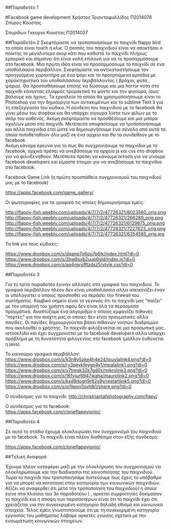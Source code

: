 ##Παραδοτέο 1

#Facebook game development
Χρήστος Τριανταφυλλίδης
Π2014076
Σπύρος Κούστας

Σπυριδων Γκεοργκ Κουστας
Π2014027

##Παραδοτέο 2
Σκεφτόμαστε να τροποποιήσουμε το παιχνίδι flappy bird  το οποίο είναι touch ή κλικ. Ο σκοπός του παιχνιδιού είναι να αποκτήσει ο παίκτης το μεγαλύτερο σκορ κάτι που καθιστά το παιχνίδι πλήρως εμπορικό και σημαίνει ότι είναι καλή επιλογή για να τo προσαρμόσουμε στο facebook.
Mια πρώτη ιδέα είναι να προσαρμόσουμε το παιχνίδι σε ένα υποθαλάσσιο περιβάλλον. Σκεφτόμαστε  να αντικαταστήσουμε τον προηγούμενο χαρακτήρα με ένα ψάρι και τα προηγούμενα εμπόδια με χαρακτηριστικά του υποθαλάσσιου περιβάλλοντος ( βράχια, φυτά , ψάρια). 
Θα προσπαθήσουμε επίσης να δώσουμε και μια horror νότα στο παιχνίδι κάνοντας ελαφρός τρομακτικό το φόντο και την φιγούρα, ίσως βάλουμε και ήχους.
Τα εργαλεία τα οποία θα χρησιμοποιήσουμε είναι το Photoshop για την δημιουργία των αντικειμένων και το sublime Text 3 για τη επεξεργασία του κώδικα. 
Η σύνδεση του παιχνιδιού  με το facebook θα γίνει μέσω του dropbox και θα υπάρχει σίγουρα λίστα των φίλων με το σκόρ του καθενός. Ακόμη σκεφτόμαστε να προσθέσουμε και μια μπάρα  σχολίων μέσα στο παιχνίδι. 
Μετέπειτα αποφασίσαμε να τροποποιήσουμε και άλλα παιχνίδια έτσι ώστε να δημιουργήσουμε ένα σύνολο από αυτά τα οποία τοποθετηθούν όλα μαζί σε ένα αρχείο και θα τα συνδεθούν με το facebook.   
Ακόμη κάναμε έρευνα για το πως θα συγχρονίσουμε τα παιχνίδια με το facebook, αρχικά πρέπει να ανεβάσουμε τα αρχεία js και css στο dropbox για να φιλοξενηθούν. 
Μετέπειτα πρέπει να κάνουμε αίτηση για να γίνουμε facebook developers και είμαστε έτοιμοι για να ανεβάσουμε τα παιχνίδια στο facebook.

Facebook Game Link (η πρώτη προσπάθεια συγχρονισμού του παιχνιδιού μας με το facebook)

https://apps.facebook.com/game_gallery/

Οι φωτογραφίες για τα γραφικά τις οποίες δημιουργήσαμε εμείς:

http://flappy-fish.weebly.com/uploads/4/7/7/2/47726321/8023560_orig.png
http://flappy-fish.weebly.com/uploads/4/7/7/2/47726321/266289_orig.png
http://flappy-fish.weebly.com/uploads/4/7/7/2/47726321/6129875_orig.png
http://flappy-fish.weebly.com/uploads/4/7/7/2/47726321/7227623_orig.png
http://flappy-fish.weebly.com/uploads/4/7/7/2/47726321/6354585_orig.jpg

Τα link για τους κώδικες:

https://www.dropbox.com/s/dqanp7o6qu7p6jk/index.html?dl=0
https://www.dropbox.com/s/2bw8sxb2uup6gld/index.js?dl=0
https://www.dropbox.com/s/aq4nsrpfftzdsz5/style.css?dl=0


##Παραδοτέο 3

Για το τρίτο παραδοτέο έγιναν αλλαγές στα γραφικά του παιχνιδιού. Το γραφικό περιβάλλον πλεον δεν είναι υποθαλάσσιο αλλα απεικονίζει
έναν ιο υπολογιστεί ο οποίος προσπαθεί να περάσει την firewall του συστήματος. Κομβικό σημείο είναι το γεγονός ότι το παιχνίδι μας
"παίζει" με την υπομονή του χρήστη αφου δεν είναι όλα τα περάσματα πραγμάτικά. Αναπτύξαμε ένα αλγόριθμο ο οποίος εμφανίζει πιθανές "πόρτες" για τον παίχτη μας οι οποίες δεν είναι πραγματικές αλλα παγίδες. Οι παγίδες δημιουργούνται βάσει πιθανών νοητών διαδρομών που ακολουθεί ο χρήστης. Το παιχνίδι φιλοξενείται σε μια προσωπική μας ιστοσελίδα και έχει συγχρονιστεί με το facebook developers αλλα υπάρχει πρόβλημα με τη δυνατότητα φιλογενίας στο facebook (μάλλον ευθύνεται η java).

Το καινούριο γραφικό περιβάλλον:
https://www.dropbox.com/s/k3n8y5zke4h4e24/touvlalink4.png?dl=0
https://www.dropbox.com/s/ry3peykfeygp4v1/mpalalink1.png?dl=0
https://www.dropbox.com/s/v7tregk32k7gd0x/mikrolink3.png?dl=0
https://www.dropbox.com/s/161vjur6947waha/maurolink2.png?dl=0
https://www.dropbox.com/s/kxd9dogn9r62s9y/restartlink5.png?dl=0
https://www.dropbox.com/s/ol1lepni1ovhlb1/shere.png?dl=0

Ο σύνδεσμος για το παιχνίδι:
http://christriantafphotography.com/flapy/

Ο σύνδεσμος για το facebook:
https://apps.facebook.com/cloneflappyionio/

##Παραδοτέο 4

Σε αυτό το στάδιο έχουμε ολοκλειρώσει τον συγχρονισμό του παιχνιδιού με το facebook.
Το παιχνίδι είναι πλέον διαθέσιμο στον εξής σύνδεσμο:

https://apps.facebook.com/cloneflappyionio/

##Tελική Αναφορά

Έχουμε πλέον καταφέρει μαζί με την ολοκλήρωση του συγχρονισμού να ολοκληρώσουμε και την διαδικασία της κοινοποίησης του παιχνιδιού. Τώρα το παιχνίδι που τροποποιήσαμε πιστεύουμε πως έχεις το υπόβαθρο για να μπορεί να καταταγεί στην κατηγορία των κοινωνικών παιχνιδιών. Αξίζει να αναφερθεί ότι μετά την τροποποίηση του παιχνιδιού( η οποία έγινε στα πλαίσια του 3ο παραδοτέου ) , αρκετοί συμφοιτητές δοκίμασαν το παιχνίδι και η άποψη των περισσοτέρων είναι ότι το παιχνίδι έχει ότι χρειάζεται για την συγκεκριμένη κατηγορία δηλαδή εθισμό και κοινωνικά στοιχεία. Τέλος εμείς γνωστοποιούμε ότι με τη συγκεκριμένη κατηγορία εργασίας του μαθήματος λάβαμε αρκετές γνώσης σχετικά με την ενσωμάτωση κοινωνικών στοιχείων.
